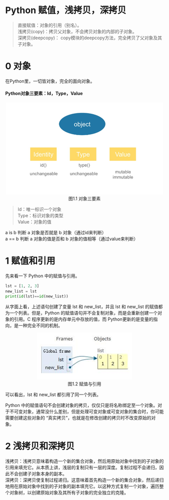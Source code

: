 Python 赋值，浅拷贝，深拷贝
=========================

> 直接赋值：对象的引用（别名）。    
> 浅拷贝(copy)：拷贝父对象，不会拷贝对象的内部的子对象。    
> 深拷贝(deepcopy)： copy模块的deepcopy方法，完全拷贝了父对象及其子对象。    

# 0 对象

在Python里，一切皆对象，完全的面向对象。  
#### Python对象三要素：Id，Type，Value
<div align=center>
<img width="500" src="img/1.1.jpg"/>
</div>
<div align=center>图1.1 对象三要素</div>

> Id：唯一标识一个对象   
> Type：标识对象的类型  
> Value：对象的值  

a is b 判断 a 对象是否就是 b 对象（通过id来判断）   
a == b 判断 a 对象的值是否和 b 对象的值相等（通过value来判断）     


# 1 赋值和引用
先来看一下 Python 中的赋值与引用。

``` python
lst = [1, 2, 3]
new_list = lst
print(id(lst)==id(new_list))
```
从字面上看，上述语句创建了变量 lst 和 new_list，并且 lst 和 new_list 的赋值都为一个列表。但是，Python 的赋值语句并不会复制对象，而是会重新创建一个对象的引用。C 程序更新的是内存单元中存放的值，而 Python更新的是变量的指向，是一种完全不同的机制。
<div align=center>
<img width="300" src="img/1.2.jpg"/>
</div>
<div align=center>图1.2 赋值与引用</div>

可以看出，lst 和 new_list 都引用了同一个列表。

 

Python 中的赋值语句不会创建对象的拷贝，仅仅只是将名称绑定至一个对象。对于不可变对象，通常没什么差别，但是处理可变对象或可变对象的集合时，你可能需要创建这些对象的 “真实拷贝”，也就是在修改创建的拷贝时不改变原始的对象。

# 2 浅拷贝和深拷贝

浅拷贝：浅拷贝意味着构造一个新的集合对象，然后用原始对象中找到的子对象的引用来填充它。从本质上讲，浅层的复制只有一层的深度。复制过程不会递归，因此不会创建子对象本身的副本。    
深拷贝：深拷贝使复制过程递归。这意味着首先构造一个新的集合对象，然后递归地用在原始对象中找到的子对象的副本填充它。以这种方式复制一个对象，遍历整个对象树，以创建原始对象及其所有子对象的完全独立的克隆。


